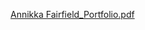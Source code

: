 [Annikka Fairfield_Portfolio.pdf](https://github.com/user-attachments/files/18719602/Annikka.Fairfield_Portfolio.pdf)
